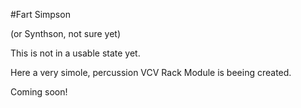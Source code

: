 #Fart Simpson

(or Synthson, not sure yet)

This is not in a usable state yet.

Here a very simole, percussion VCV Rack Module is beeing created.

Coming soon!
